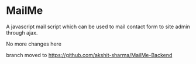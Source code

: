 # MailMe
A javascript mail script which can be used to mail contact form to site admin through ajax.


No more changes here

branch moved to https://github.com/akshit-sharma/MailMe-Backend
